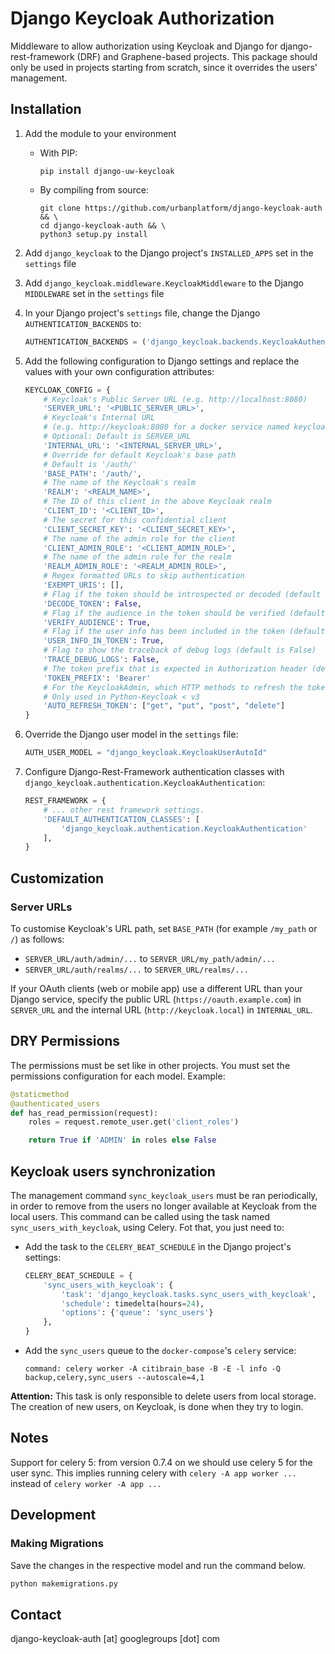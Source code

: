 # Django Keycloak Authorization

Middleware to allow authorization using Keycloak and Django for django-rest-framework (DRF) and Graphene-based projects.
This package should only be used in projects starting from scratch, since it overrides the users' management.

## Installation

1. Add the module to your environment
    * With PIP:

        ```shell
        pip install django-uw-keycloak
        ```

    * By compiling from source:

        ```shell
        git clone https://github.com/urbanplatform/django-keycloak-auth && \
        cd django-keycloak-auth && \
        python3 setup.py install
        ```

2. Add `django_keycloak` to the Django project's `INSTALLED_APPS` set in the `settings` file
3. Add `django_keycloak.middleware.KeycloakMiddleware` to the Django `MIDDLEWARE` set in the `settings` file
4. In your Django project's `settings` file, change the Django `AUTHENTICATION_BACKENDS` to:

    ```python
    AUTHENTICATION_BACKENDS = ('django_keycloak.backends.KeycloakAuthenticationBackend',)
    ```

5. Add the following configuration to Django settings and replace the values with your own configuration attributes:

    ```python
    KEYCLOAK_CONFIG = {
        # Keycloak's Public Server URL (e.g. http://localhost:8080)
        'SERVER_URL': '<PUBLIC_SERVER_URL>',
        # Keycloak's Internal URL
        # (e.g. http://keycloak:8080 for a docker service named keycloak)
        # Optional: Default is SERVER_URL
        'INTERNAL_URL': '<INTERNAL_SERVER_URL>',
        # Override for default Keycloak's base path
        # Default is '/auth/'
        'BASE_PATH': '/auth/',
        # The name of the Keycloak's realm
        'REALM': '<REALM_NAME>',
        # The ID of this client in the above Keycloak realm
        'CLIENT_ID': '<CLIENT_ID>',
        # The secret for this confidential client
        'CLIENT_SECRET_KEY': '<CLIENT_SECRET_KEY>',
        # The name of the admin role for the client
        'CLIENT_ADMIN_ROLE': '<CLIENT_ADMIN_ROLE>',
        # The name of the admin role for the realm
        'REALM_ADMIN_ROLE': '<REALM_ADMIN_ROLE>',
        # Regex formatted URLs to skip authentication
        'EXEMPT_URIS': [],
        # Flag if the token should be introspected or decoded (default is False)
        'DECODE_TOKEN': False,
        # Flag if the audience in the token should be verified (default is True)
        'VERIFY_AUDIENCE': True,
        # Flag if the user info has been included in the token (default is True)
        'USER_INFO_IN_TOKEN': True,
        # Flag to show the traceback of debug logs (default is False)
        'TRACE_DEBUG_LOGS': False,
        # The token prefix that is expected in Authorization header (default is 'Bearer')
        'TOKEN_PREFIX': 'Bearer'
        # For the KeycloakAdmin, which HTTP methods to refresh the token for
        # Only used in Python-Keycloak < v3
        'AUTO_REFRESH_TOKEN': ["get", "put", "post", "delete"]
    }
    ```

6. Override the Django user model in the `settings` file:

     ```python
    AUTH_USER_MODEL = "django_keycloak.KeycloakUserAutoId"
    ```

7. Configure Django-Rest-Framework authentication classes with `django_keycloak.authentication.KeycloakAuthentication`:

    ```python
    REST_FRAMEWORK = {
        # ... other rest framework settings.
        'DEFAULT_AUTHENTICATION_CLASSES': [
            'django_keycloak.authentication.KeycloakAuthentication'
        ],
    }
    ```

## Customization

### Server URLs

To customise Keycloak's URL path, set `BASE_PATH` (for example `/my_path` or `/`) as follows:

* `SERVER_URL/auth/admin/...` to `SERVER_URL/my_path/admin/...`
* `SERVER_URL/auth/realms/...` to `SERVER_URL/realms/...`

If your OAuth clients (web or mobile app) use a different URL than your Django service, specify the public URL (`https://oauth.example.com`) in `SERVER_URL` and the internal URL (`http://keycloak.local`) in `INTERNAL_URL`.

## DRY Permissions

The permissions must be set like in other projects. You must set the
permissions configuration for each model. Example:

```python
@staticmethod
@authenticated_users
def has_read_permission(request):
    roles = request.remote_user.get('client_roles')

    return True if 'ADMIN' in roles else False
```

## Keycloak users synchronization

The management command `sync_keycloak_users` must be ran periodically, in
order to remove from the users no longer available at
Keycloak from the local users. This command can be called using the task named
`sync_users_with_keycloak`, using Celery. Fot that, you just need to:

* Add the task to the `CELERY_BEAT_SCHEDULE` ìn the Django project's settings:

  ```python
  CELERY_BEAT_SCHEDULE = {
      'sync_users_with_keycloak': {
          'task': 'django_keycloak.tasks.sync_users_with_keycloak',
          'schedule': timedelta(hours=24),
          'options': {'queue': 'sync_users'}
      },
  }
  ```

* Add the `sync_users` queue to the `docker-compose`'s `celery` service:

  `command: celery worker -A citibrain_base -B -E -l info -Q backup,celery,sync_users --autoscale=4,1`

**Attention:** This task is only responsible to delete users from local
storage. The creation of new users, on Keycloak, is done when they
try to login.

## Notes

Support for celery 5: from version 0.7.4 on we should use celery 5 for the user sync. This implies running celery with `celery -A app worker ...` instead of `celery worker -A app ...`

## Development

### Making Migrations

Save the changes in the respective model and run the command below.

```py
python makemigrations.py
```

## Contact

django-keycloak-auth [at] googlegroups [dot] com
